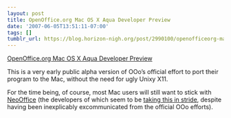 ```yaml
---
layout: post
title: OpenOffice.org Mac OS X Aqua Developer Preview
date: '2007-06-05T13:51:11-07:00'
tags: []
tumblr_url: https://blog.horizon-nigh.org/post/2990100/openofficeorg-mac-os-x-aqua-developer-preview
---
```

[OpenOffice.org Mac OS X Aqua Developer Preview](http://porting.openoffice.org/mac/download/aqua.html)  

This is a very early public alpha version of OOo’s official effort to port their program to the Mac, without the need for ugly Unixy X11.

For the time being, of course, most Mac users will still want to stick with [NeoOffice](http://www.neooffice.org) (the developers of which seem to be [taking this in stride](http://trinity.neooffice.org/modules.php?name=News&file=article&sid=122), despite having been inexplicably excommunicated from the official OOo efforts).

